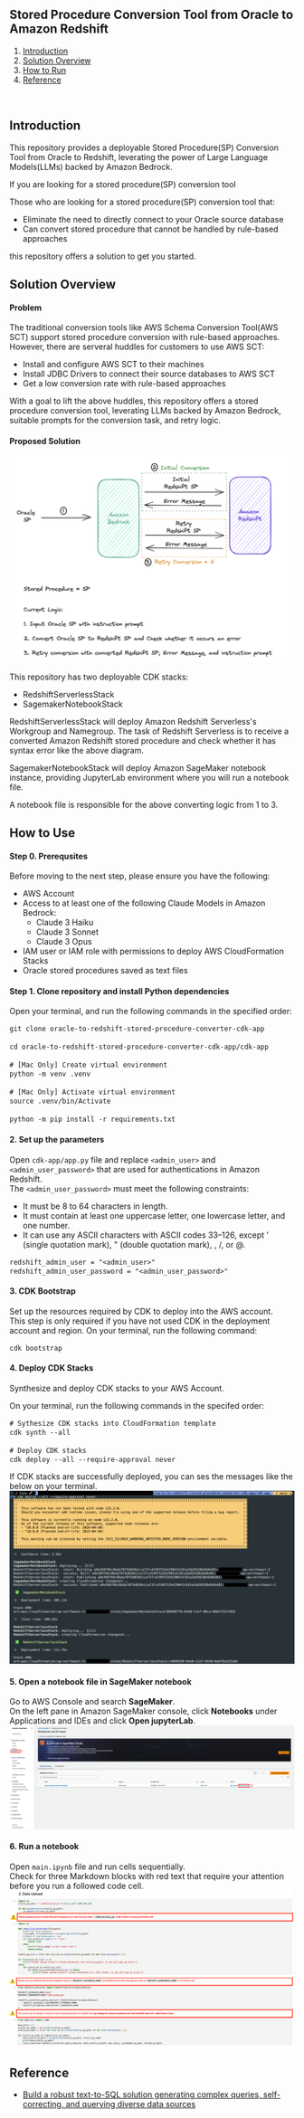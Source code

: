 ## Stored Procedure Conversion Tool from Oracle to Amazon Redshift
1. [Introduction]()
2. [Solution Overview]()
3. [How to Run]()
4. [Reference]()
</br>

## Introduction
This repository provides a deployable Stored Procedure(SP) Conversion Tool from Oracle to Redshift, leverating the power of Large Language Models(LLMs) backed by Amazon Bedrock.

If you are looking for a stored procedure(SP) conversion tool

Those who are looking for a stored procedure(SP) conversion tool that:
- Eliminate the need to directly connect to your Oracle source database
- Can convert stored procedure that cannot be handled by rule-based approaches

this repository offers a solution to get you started.

## Solution Overview
#### Problem
The traditional conversion tools like AWS Schema Conversion Tool(AWS SCT) support stored procedure conversion with rule-based approaches.
However, there are serveral huddles for customers to use AWS SCT:
- Install and configure AWS SCT to their machines
- Install JDBC Drivers to connect their source databases to AWS SCT
- Get a low conversion rate with rule-based approaches

With a goal to lift the above huddles, this repository offers a stored procedure conversion tool, leverating LLMs backed by Amazon Bedrock, suitable prompts for the conversion task, and retry logic.

#### Proposed Solution
<!--[Image] Architecture Diagram-->
![Architecture Diagram](./images/Image.jpg)

This repository has two deployable CDK stacks:
- RedshiftServerlessStack
- SagemakerNotebookStack

RedshiftServerlessStack will deploy Amazon Redshift Serverless's Workgroup and Namegroup. 
The task of Redshift Serverless is to receive a converted Amazon Redshift stored procedure and check whether it has syntax error like the above diagram.

SagemakerNotebookStack will deploy Amazon SageMaker notebook instance, providing JupyterLab environment where you will run a notebook file.

A notebook file is responsible for the above converting logic from 1 to 3.



## How to Use
#### Step 0. Prerequsites
Before moving to the next step, please ensure you have the following:
- AWS Account
- Access to at least one of the following Claude Models in Amazon Bedrock: 
    - Claude 3 Haiku
    - Claude 3 Sonnet
    - Claude 3 Opus
- IAM user or IAM role with permissions to deploy AWS CloudFormation Stacks
- Oracle stored procedures saved as text files


#### Step 1. Clone repository and install Python dependencies

Open your terminal, and run the following commands in the specified order:
```
git clone oracle-to-redshift-stored-procedure-converter-cdk-app

cd oracle-to-redshift-stored-procedure-converter-cdk-app/cdk-app

# [Mac Only] Create virtual environment
python -m venv .venv

# [Mac Only] Activate virtual environment
source .venv/bin/Activate

python -m pip install -r requirements.txt
```


#### 2. Set up the parameters
Open ```cdk-app/app.py``` file and replace ```<admin_user>``` and ```<admin_user_password>``` that are used for authentications in Amazon Redshift.</br>
The ```<admin_user_password>``` must meet the following constraints:
- It must be 8 to 64 characters in length.
- It must contain at least one uppercase letter, one lowercase letter, and one number.
- It can use any ASCII characters with ASCII codes 33–126, except ' (single quotation mark), " (double quotation mark), \, /, or @.

```
redshift_admin_user = "<admin_user>"
redshift_admin_user_password = "<admin_user_password>"
```

#### 3. CDK Bootstrap
Set up the resources required by CDK to deploy into the AWS account. </br>
This step is only required if you have not used CDK in the deployment account and region. On your terminal, run the following command:
```
cdk bootstrap
```

#### 4. Deploy CDK Stacks
Synthesize and deploy CDK stacks to your AWS Account.

On your terminal, run the following commands in the specifed order:
```
# Sythesize CDK stacks into CloudFormation template
cdk synth --all

# Deploy CDK stacks
cdk deploy --all --require-approval never
```
If CDK stacks are successfully deployed, you can ses the messages like the below on your terminal.
![CDK Deploy Result](./images/cdk_deploy_result.png
)

#### 5. Open a notebook file in SageMaker notebook

Go to AWS Console and search <strong>SageMaker</strong>.</br>
On the left pane in Amazon SageMaker console, click <strong>Notebooks</strong> under Applications and IDEs and click <strong>Open jupyterLab</strong>.
![SageMaker Console](./images/sagemaker_console.png)


#### 6. Run a notebook
Open ```main.ipynb``` file and run cells sequentially.</br>
Check for three Markdown blocks with red text that require your attention before you run a followed code cell.
![Warning](./images/warning(1).png)
![Warning](./images/warning(2).png)

## Reference
- [Build a robust text-to-SQL solution generating complex queries, self-correcting, and querying diverse data sources](https://aws.amazon.com/blogs/machine-learning/build-a-robust-text-to-sql-solution-generating-complex-queries-self-correcting-and-querying-diverse-data-sources/)